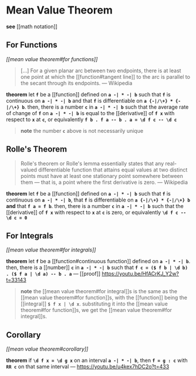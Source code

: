 # Mean Value Theorem

**see** [[math notation]]

## For Functions

_[[mean value theorem#for functions]]_

> [&hellip;] For a given planar arc between two endpoints, there is at least one point at which the [[function#tangent line]] to the arc is parallel to the secant through its endpoints. &mdash; Wikipedia

**theorem** let **`f`** be a [[function]] defined on **`a -| * -| b`** such that **`f`** is continuous on **`a -| * -| b`** and that **`f`** is differentiable on **`a {-|/\+} * {-|/\+} b`**. then, there is a number **`c`** in **`a -| * -| b`** such that the average rate of change of **`f`** on **`a -| * -| b`** is equal to the [[derivative]] of **`f x`** with respect to **`x`** at **`c`**, or equivalently **`f b . f a -- b . a = \d f c -- \d c`**

> **note** the number **`c`** above is not necessarily unique

## Rolle's Theorem

> Rolle's theorem or Rolle's lemma essentially states that any real-valued differentiable function that attains equal values at two distinct points must have at least one stationary point somewhere between them &mdash; that is, a point where the first derivative is zero. &mdash; Wikipedia

**theorem** let **`f`** be a [[function]] defined on **`a -| * -| b`** such that **`f`** is continuous on **`a -| * -| b`**, that **`f`** is differentiable on **`a {-|/\+} * {-|/\+} b`** **and** that **`f a = f b`**. then, there is a number **`c`** in **`a -| * -| b`** such that the [[derivative]] of **`f x`** with respect to **`x`** at **`c`** is zero, or equivalently **`\d f c -- \d c = 0`**

## For Integrals

_[[mean value theorem#for integrals]]_

**theorem** let **`f`** be a [[function#continuous function]] defined on **`a -| * -| b`**. then, there is a [[number]] **`c`** in **`a -| * -| b`** such that **`f c = ($ f b | \d b) . ($ f a | \d a) -- b . a`** &mdash; [[proof]] <https://youtu.be/HfACrKJ_Y2w?t=33143>

> **note** the [[mean value theorem#for integral]]s is the same as the [[mean value theorem#for function]]s, with the [[function]] being the [[integral]] **`$ f x | \d x`**. substituting it into the [[mean value theorem#for function]]s, we get the [[mean value theorem#for integral]]s.

## Corollary

_[[mean value theorem#corollary]]_

**theorem** if **`\d f x = \d g x`** on an interval **`a -| * -| b`**, then **`f = g : c`** with **`RR c`** on that same interval &mdash; <https://youtu.be/u4kex7hDC2o?t=433>
